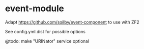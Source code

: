 # event-module

Adapt https://github.com/soilby/event-component to use with ZF2 

See config.yml.dist for possible options

@todo: make "URINator" service optional
